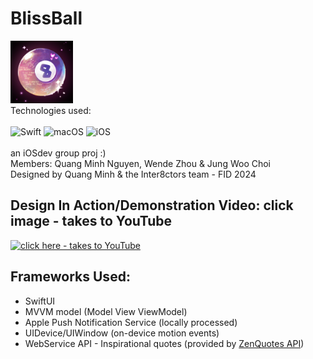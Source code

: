 # BlissBall 
<img src="https://github.com/quangmng/BlissBall/blob/main/BlissBall/AppIcon-BlissBubble.png" width="100" height="100"><br>
Technologies used: <br><br>
![Swift](https://img.shields.io/badge/swift-F54A2A?style=for-the-badge&logo=swift&logoColor=white)
![macOS](https://img.shields.io/badge/macOS-000000?style=for-the-badge&logo=apple&logoColor=white)
![iOS](https://img.shields.io/badge/iOS/iPadOS-%2320232a.svg?style=for-the-badge&logo=ios&logoColor=white)<br><br>
an iOSdev group proj :)<br>
Members: Quang Minh Nguyen, Wende Zhou & Jung Woo Choi <br>
Designed by Quang Minh & the Inter8ctors team - FID 2024 <br>

## Design In Action/Demonstration Video: click image - takes to YouTube 
[![click here - takes to YouTube](https://img.youtube.com/vi/o0ayJj0Bj7k/maxresdefault.jpg)](https://youtu.be/o0ayJj0Bj7k)

## Frameworks Used:
- SwiftUI
- MVVM model (Model View ViewModel)
- Apple Push Notification Service (locally processed)
- UIDevice/UIWindow (on-device motion events)
- WebService API - Inspirational quotes (provided by <a href="https://zenquotes.io/" target="_blank">ZenQuotes API</a>)
